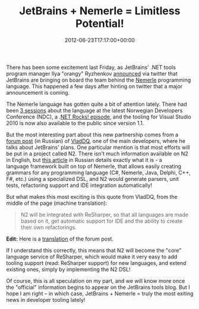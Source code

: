 ﻿---
title: JetBrains + Nemerle = Limitless Potential!
date: 2012-06-23T17:17:00+00:00
---
There has been some excitement last Friday, as JetBrains' .NET tools program manager Ilya "orangy" Ryzhenkov [announced](https://twitter.com/orangy/status/216127804482404352) via twitter that JetBrains are bringing on board the team behind the [Nemerle](http://nemerle.org/) programming language. This happened a few days after hinting on twitter that a major announcement is coming.

<!-- more -->

The Nemerle language has gotten quite a bit of attention lately. There had been [3 sessions](http://vimeo.com/ndcoslo) about the language at the latest Norwegian Developers Conference (NDC), a .[NET Rocks! episode](http://dotnetrocks.com/default.aspx?showNum=704), and the tooling for Visual Studio 2010 is now also available to the public since version 1.1.

But the most interesting part about this new partnership comes from a [forum post](http://rsdn.ru/forum/nemerle/4789575.1.aspx) (in Russian) of [VladDQ](https://twitter.com/vladdq), one of the main developers, where he talks about JetBrains' plans. One particular mention is that most efforts will be put in a project called N2. There isn't much information available on N2 in English, but [this article](http://rsdn.ru/article/nemerle/N2/N2-Project.rsdnml.xml) in Russian details exactly what it is - a language framework built on top of Nemerle, that allows easily creating grammars for any programming language (C#, Nemerle, Java, Delphi, C++, F#, etc.) using a specialized DSL, and N2 would generate parsers, unit tests, refactoring support and IDE integration automatically!

But what makes this most exciting is this quote from VladDQ, from the middle of the page (machine translation):

> N2 will be integrated with ReSharper, so that all languages are made based on it, get automatic support for IDE and the ability to create their own refactorings.

**Edit:** Here is a [translation](https://groups.google.com/forum/#!msg/nemerle-en/LKkEcftHF9I/7ANd0PDwSnEJ) of the forum post.

If I understand this correctly, this means that N2 will become the "core" language service of ReSharper, which would make it very easy to add tooling support (read: ReSharper support) for new languages, and extend existing ones, simply by implementing the N2 DSL!

Of course, this is all speculation on my part, and we will know more once the "official" information begins to appear on the JetBrains tools blog. But I hope I am right &#8211; in which case, JetBrains + Nemerle = truly the most exiting news in developer tooling lately!
